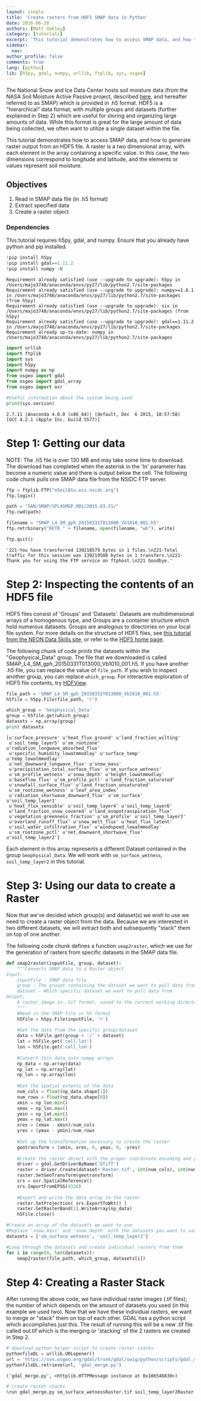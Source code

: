 ```yaml
---
layout: single
title: 'Create rasters from HDF5 SMAP data in Python'
date: 2016-06-28
authors: [Matt Oakley]
category: [tutorials]
excerpt: 'This tutorial demonstrates how to access SMAP data, and how to generate raster output from an HDF5 file.'
sidebar:
  nav:
author_profile: false
comments: true
lang: [python]
lib: [h5py, gdal, numpy, urllib, ftplib, sys, osgeo]
---
```


The National Snow and Ice Data Center hosts soil moisture data (from the NASA Soil Moisture Active Passive project, described [here](https://nsidc.org/data/smap), and hereafter referred to as SMAP) which is provided in .h5 format. HDF5 is a "hierarchical" data format, with multiple groups and datasets (further explained in Step 2) which are useful for storing and organizing large amounts of data. While this format is great for the large amount of data being collected, we often want to utilize a single dataset within the file. 

This tutorial demonstrates how to access SMAP data, and how to generate raster output from an HDF5 file. A raster is a two dimensional array, with each element in the array containing a specific value. In this case, the two dimensions correspond to longitude and latitude, and the elements or values represent soil moisture.
    
## Objectives

1. Read in SMAP data file (in .h5 format)
2. Extract specified data
3. Create a raster object

### Dependencies

This tutorial requires h5py, gdal, and numpy. Ensure that you already have python and pip installed.


```python
!pip install h5py
!pip install gdal==1.11.2
!pip install numpy -U
```

    Requirement already satisfied (use --upgrade to upgrade): h5py in /Users/majo3748/anaconda/envs/py27/lib/python2.7/site-packages
    Requirement already satisfied (use --upgrade to upgrade): numpy>=1.6.1 in /Users/majo3748/anaconda/envs/py27/lib/python2.7/site-packages (from h5py)
    Requirement already satisfied (use --upgrade to upgrade): six in /Users/majo3748/anaconda/envs/py27/lib/python2.7/site-packages (from h5py)
    Requirement already satisfied (use --upgrade to upgrade): gdal==1.11.2 in /Users/majo3748/anaconda/envs/py27/lib/python2.7/site-packages
    Requirement already up-to-date: numpy in /Users/majo3748/anaconda/envs/py27/lib/python2.7/site-packages



```python
import urllib
import ftplib
import sys
import h5py
import numpy as np
from osgeo import gdal
from osgeo import gdal_array
from osgeo import osr

#Useful information about the system being used
print(sys.version)
```

    2.7.11 |Anaconda 4.0.0 (x86_64)| (default, Dec  6 2015, 18:57:58) 
    [GCC 4.2.1 (Apple Inc. build 5577)]


# Step 1: Getting our data

NOTE: The .h5 file is over 130 MB and may take some time to download. The download has completed when the asterisk in the 'In' parameter has become a numeric value and there is output below the cell. The following code chunk pulls one SMAP data file from the NSIDC FTP server.


```python
ftp = ftplib.FTP("n5eil01u.ecs.nsidc.org")
ftp.login()

path = "SAN/SMAP/SPL4SMGP.001/2015.03.31/"
ftp.cwd(path)

filename = "SMAP_L4_SM_gph_20150331T013000_Vb1010_001.h5"
ftp.retrbinary("RETR " + filename, open(filename, "wb"). write)

ftp.quit()
```




    '221-You have transferred 139218579 bytes in 1 files.\n221-Total traffic for this session was 139219588 bytes in 1 transfers.\n221-Thank you for using the FTP service on ftphost.\n221 Goodbye.'



# Step 2: Inspecting the contents of an HDF5 file

HDF5 files consist of 'Groups' and 'Datasets'. Datasets are multidimensional arrays of a homogenous type, and Groups are a container structure which hold numerous datasets. Groups are analogous to directories on your local file system. For more details on the structure of HDF5 files, see [this tutorial from the NEON Data Skills site](http://neondataskills.org/HDF5/About), or refer to the [HDF5 home page](https://www.hdfgroup.org/HDF5/).

The following chunk of code prints the datasets within the "Geophysical_Data" group. The file that we downloaded is called SMAP_L4_SM_gph_20150331T013000_Vb1010_001.h5. If you have another .h5 file, you can replace the value of `file_path`. If you wish to inspect another group, you can replace `which_group`. For interactive exploration of HDF5 file contents, try [HDFView](https://www.hdfgroup.org/products/java/hdfview/index.html).


```python
file_path = 'SMAP_L4_SM_gph_20150331T013000_Vb1010_001.h5'
h5file = h5py.File(file_path, 'r') 

which_group = 'Geophysical_Data'
group = h5file.get(which_group)
datasets = np.array(group)
print datasets
```

    [u'surface_pressure' u'heat_flux_ground' u'land_fraction_wilting'
     u'soil_temp_layer5' u'sm_rootzone' u'radiation_longwave_absorbed_flux'
     u'specific_humidity_lowatmmodlay' u'surface_temp' u'temp_lowatmmodlay'
     u'net_downward_longwave_flux' u'snow_mass'
     u'precipitation_total_surface_flux' u'sm_surface_wetness'
     u'sm_profile_wetness' u'snow_depth' u'height_lowatmmodlay'
     u'baseflow_flux' u'sm_profile_pctl' u'land_fraction_saturated'
     u'snowfall_surface_flux' u'land_fraction_unsaturated'
     u'sm_rootzone_wetness' u'leaf_area_index'
     u'radiation_shortwave_downward_flux' u'sm_surface' u'soil_temp_layer1'
     u'heat_flux_sensible' u'soil_temp_layer4' u'soil_temp_layer6'
     u'land_fraction_snow_covered' u'land_evapotranspiration_flux'
     u'vegetation_greenness_fraction' u'sm_profile' u'soil_temp_layer3'
     u'overland_runoff_flux' u'snow_melt_flux' u'heat_flux_latent'
     u'soil_water_infiltration_flux' u'windspeed_lowatmmodlay'
     u'sm_rootzone_pctl' u'net_downward_shortwave_flux' u'soil_temp_layer2']


Each element in this array represents a different Dataset contained in the group `Geophysical_Data`. We will work with `sm_surface_wetness`, `soil_temp_layer2` in this tutorial. 

# Step 3: Using our data to create a Raster

Now that we've decided which group(s) and dataset(s) we wish to use we need to create a raster object from the data. Because we are interested in two different datasets, we will extract both and subsequently "stack" them on top of one another.

The following code chunk defines a function `smap2raster`, which we use for the generation of rasters from specific datasets in the SMAP data file. 


```python
def smap2raster(inputFile, group, dataset):
    """Converts SMAP data to a Raster object
Input:  
    inputFile - SMAP data file
    group - The groupt containing the dataset we want to pull data from
    dataset - Which specific dataset we want to pull data from
Output: 
    A raster image in .tif format, saved to the current working directory
    """
    #Read in the SMAP file in h5 format
    h5File = h5py.File(inputFile, 'r')
    
    #Get the data from the specific group/dataset
    data = h5File.get(group + '/' + dataset)
    lat = h5File.get('cell_lat')
    lon = h5File.get('cell_lon')
    
    #Convert this data into numpy arrays
    np_data = np.array(data)
    np_lat = np.array(lat)
    np_lon = np.array(lon)
    
    #Get the spatial extents of the data
    num_cols = float(np_data.shape[1])
    num_rows = float(np_data.shape[0])
    xmin = np_lon.min()
    xmax = np_lon.max()
    ymin = np_lat.min()
    ymax = np_lat.max()
    xres = (xmax - xmin)/num_cols
    yres = (ymax - ymin)/num_rows
    
    #Set up the transformation necessary to create the raster
    geotransform = (xmin, xres, 0, ymax, 0, -yres)
    
    #Create the raster object with the proper coordinate encoding and geographic transformation
    driver = gdal.GetDriverByName('GTiff')
    raster = driver.Create(dataset+'Raster.tif', int(num_cols), int(num_rows), 1, gdal.GDT_Float32)
    raster.SetGeoTransform(geotransform)
    srs = osr.SpatialReference()
    srs.ImportFromEPSG(4326)
    
    #Export and write the data array to the raster
    raster.SetProjection( srs.ExportToWkt() )
    raster.GetRasterBand(1).WriteArray(np_data)
    h5File.close()

#Create an array of the datasets we want to use
#Replace 'snow_mass' and 'snow_depth' with the datasets you want to use
datasets = ['sm_surface_wetness', 'soil_temp_layer2']

#Loop through the datasets and create individual rasters from them
for i in range(0, len(datasets)):
    smap2raster(file_path, which_group, datasets[i])
```

# Step 4: Creating a Raster Stack

After running the above code, we have individual raster images (.tif files); the number of which depends on the amount of datasets you used (in this example we used two). Now that we have these individual rasters, we want to merge or "stack" them on top of each other. GDAL has a python script which accomplishes just this. The result of running this will be a new .tif file called out.tif which is the merging or 'stacking' of the 2 rasters we created in Step 2.


```python
# download python helper script to create raster stacks
pythonfileDL = urllib.URLopener()
url = 'https://svn.osgeo.org/gdal/trunk/gdal/swig/python/scripts/gdal_merge.py'
pythonfileDL.retrieve(url, 'gdal_merge.py')
```




    ('gdal_merge.py', <httplib.HTTPMessage instance at 0x106546830>)




```python
# create raster stacks
%run gdal_merge.py sm_surface_wetnessRaster.tif soil_temp_layer2Raster.tif
```
